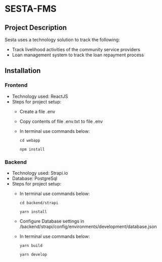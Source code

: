 # SESTA-FMS

## Project Description
Sesta uses a technology solution to track the following:
* Track livelihood activities of the community service providers
* Loan management system to track the loan repayment process 

## Installation
### Frontend
- Technology used: ReactJS
- Steps for project setup:
  - Create a file .env
  - Copy contents of file .env.txt to file .env
  - In terminal use commands below:
  
    ``` cd webapp ```
    
    ``` npm install ```
    
### Backend
- Technology used: Strapi.io
- Database: PostgreSql
- Steps for project setup:
  - In terminal use commands below:
  
    ``` cd backend/strapi ```
    
    ``` yarn install ```
    
  - Configure Database settings in /backend/strapi/config/environments/development/database.json 
  - In terminal use commands below:
  
    ``` yarn build ```
    
    ``` yarn develop ```
